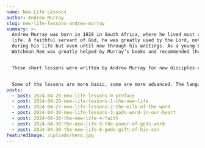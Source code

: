 ```yaml
---
name: New Life Lessons
author: Andrew Murray
slug: new-life-lessons-andrew-murray
summary: >-
  Andrew Murray was born in 1828 in South Africa, where he lived most of his
  life. A faithful servant of God, he was greatly used by the Lord, not only
  during his life but even until now through his writings. As a young believer,
  Watchman Nee was greatly helped by Murray’s books and recommended them.


  These short lessons were written by Andrew Murray for new disciples of Jesus. They are simple, basic but VERY important. Whether we are new in the Lord’s path or we’ve been there for years, these truths need to be engraved in our hearts and our understanding, not only for ourselves but also to be able to help others.


  Some of the lessons are more basic, some are more advanced. The language is simple and easy to understand, and while each lesson is rather short, there are substantial Scripture references for further study. Let each reader receive according to their capacity and growth level, as the Lord confirms His truths in the heart. He is  our Good Shepherd, and He knows how to give us our “portion of food at the proper time”.
posts:
  - post: 2024-04-20-new-life-lessons-0-preface
  - post: 2024-04-20-new-life-lessons-1-the-new-life
  - post: 2024-04-27-new-life-lessons-2-the-milk-of-the-word
  - post: 2024-04-30-new-life-lessons-3-gods-word-in-our-heart
  - post: 2024-04-30-the-new-life-4-faith
  - post: 2024-04-30-the-new-life-5-the-power-of-gods-word
  - post: 2024-04-30-the-new-life-6-gods-gift-of-his-son
featuredImage: /uploads/hero.jpg
---
```

